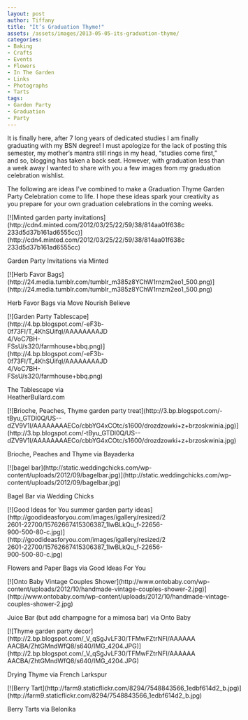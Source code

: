 ```yaml
---
layout: post
author: Tiffany
title: "It’s Graduation Thyme!"
assets: /assets/images/2013-05-05-its-graduation-thyme/
categories: 
- Baking
- Crafts
- Events
- Flowers
- In The Garden
- Links
- Photographs
- Tarts
tags: 
- Garden Party
- Graduation
- Party
---
```


It is finally here, after 7 long years of dedicated studies I am finally graduating with my BSN degree! I must apologize for the lack of posting this semester, my mother’s mantra still rings in my head, “studies come first,” and so, blogging has taken a back seat. However, with graduation less than a week away I wanted to share with you a few images from my graduation celebration wishlist.

The following are ideas I’ve combined to make a Graduation Thyme Garden Party Celebration come to life. I hope these ideas spark your creativity as you prepare for your own graduation celebrations in the coming weeks.

<div style="width: 407px" class="wp-caption aligncenter">[![Minted garden party invitations](http://cdn4.minted.com/2012/03/25/22/59/38/814aa01f638c233d5d37b161ad6555cc)](http://cdn4.minted.com/2012/03/25/22/59/38/814aa01f638c233d5d37b161ad6555cc)

Garden Party Invitations via Minted

</div>

<div style="width: 510px" class="wp-caption aligncenter">[![Herb Favor Bags](http://24.media.tumblr.com/tumblr_m385z8YChW1rnzm2eo1_500.png)](http://24.media.tumblr.com/tumblr_m385z8YChW1rnzm2eo1_500.png)

Herb Favor Bags via Move Nourish Believe

</div>

<div style="width: 234px" class="wp-caption aligncenter">[![Garden Party Tablescape](http://4.bp.blogspot.com/-eF3b-0f73FI/T_4KhSUifqI/AAAAAAAAJD4/VoC7BH-FSsU/s320/farmhouse+bbq.png)](http://4.bp.blogspot.com/-eF3b-0f73FI/T_4KhSUifqI/AAAAAAAAJD4/VoC7BH-FSsU/s320/farmhouse+bbq.png)

The Tablescape via HeatherBullard.com

</div>

<div style="width: 600px" class="wp-caption aligncenter">[![Brioche, Peaches, Thyme garden party treat](http://3.bp.blogspot.com/-tByu_GTDl0Q/US--dZV9V1I/AAAAAAAAECo/cbbYG4xCOtc/s1600/drozdzowki+z+brzoskwinia.jpg)](http://3.bp.blogspot.com/-tByu_GTDl0Q/US--dZV9V1I/AAAAAAAAECo/cbbYG4xCOtc/s1600/drozdzowki+z+brzoskwinia.jpg)

Brioche, Peaches and Thyme via Bayaderka

</div>

<div style="width: 560px" class="wp-caption aligncenter">[![bagel bar](http://static.weddingchicks.com/wp-content/uploads/2012/09/bagelbar.jpg)](http://static.weddingchicks.com/wp-content/uploads/2012/09/bagelbar.jpg)

Bagel Bar via Wedding Chicks

</div>

<div style="width: 370px" class="wp-caption aligncenter">[![Good Ideas for You summer garden party ideas](http://goodideasforyou.com/images/igallery/resized/22601-22700/15762667415306387_1IwBLkQu_f-22656-900-500-80-c.jpg)](http://goodideasforyou.com/images/igallery/resized/22601-22700/15762667415306387_1IwBLkQu_f-22656-900-500-80-c.jpg)

Flowers and Paper Bags via Good Ideas For You

</div>

<div style="width: 558px" class="wp-caption aligncenter">[![Onto Baby Vintage Couples Shower](http://www.ontobaby.com/wp-content/uploads/2012/10/handmade-vintage-couples-shower-2.jpg)](http://www.ontobaby.com/wp-content/uploads/2012/10/handmade-vintage-couples-shower-2.jpg)

Juice Bar (but add champagne for a mimosa bar) via Onto Baby

</div>

<div style="width: 437px" class="wp-caption aligncenter">[![Thyme garden party decor](http://2.bp.blogspot.com/_V_qSgJvLF30/TFMwFZtrNFI/AAAAAAAACBA/ZhtGMndWfQ8/s640/IMG_4204.JPG)](http://2.bp.blogspot.com/_V_qSgJvLF30/TFMwFZtrNFI/AAAAAAAACBA/ZhtGMndWfQ8/s640/IMG_4204.JPG)

Drying Thyme via French Larkspur

</div>

<div style="width: 672px" class="wp-caption aligncenter">[![Berry Tart](http://farm9.staticflickr.com/8294/7548843566_1edbf614d2_b.jpg)](http://farm9.staticflickr.com/8294/7548843566_1edbf614d2_b.jpg)

Berry Tarts via Belonika

</div>